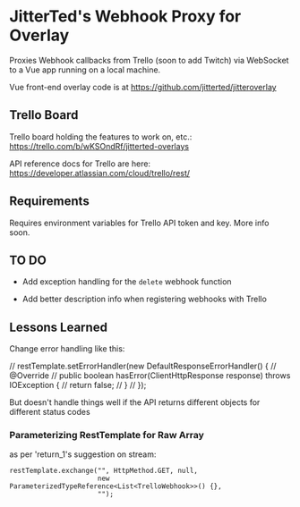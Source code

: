 # JitterTed's Webhook Proxy for Overlay

Proxies Webhook callbacks from Trello (soon to add Twitch) via WebSocket
to a Vue app running on a local machine.

Vue front-end overlay code is at https://github.com/jitterted/jitteroverlay

## Trello Board

Trello board holding the features to work on, etc.: https://trello.com/b/wKSOndRf/jitterted-overlays

API reference docs for Trello are here: https://developer.atlassian.com/cloud/trello/rest/ 

## Requirements

Requires environment variables for Trello API token and key. More info soon.

## TO DO

* Add exception handling for the `delete` webhook function

* Add better description info when registering webhooks with Trello

## Lessons Learned

Change error handling like this: 

//    restTemplate.setErrorHandler(new DefaultResponseErrorHandler() {
//      @Override
//      public boolean hasError(ClientHttpResponse response) throws IOException {
//        return false;
//      }
//    });

But doesn't handle things well if the API returns different objects for different status codes

### Parameterizing RestTemplate for Raw Array

as per 'return_1's suggestion on stream:

    restTemplate.exchange("", HttpMethod.GET, null,
                          new ParameterizedTypeReference<List<TrelloWebhook>>() {},
                          "");
 